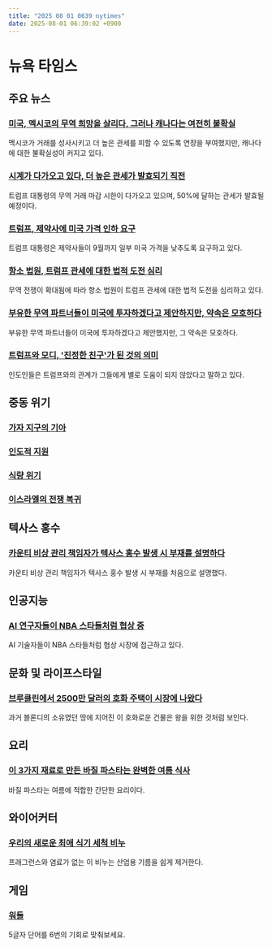 ```yaml
---
title: "2025 08 01 0639 nytimes"
date: 2025-08-01 06:39:02 +0900
---
```


# 뉴욕 타임스
## 주요 뉴스
### [미국, 멕시코의 무역 희망을 살리다, 그러나 캐나다는 여전히 불확실](https://www.nytimes.com/2025/07/31/us/politics/trump-tariffs-mexico-extension.html)
 멕시코가 거래를 성사시키고 더 높은 관세를 피할 수 있도록 연장을 부여했지만, 캐나다에 대한 불확실성이 커지고 있다.
### [시계가 다가오고 있다, 더 높은 관세가 발효되기 직전](https://www.nytimes.com/live/2025/07/31/us/trump-news)
 트럼프 대통령의 무역 거래 마감 시한이 다가오고 있으며, 50%에 달하는 관세가 발효될 예정이다.
### [트럼프, 제약사에 미국 가격 인하 요구](https://www.nytimes.com/2025/07/31/health/drug-prices-trump.html)
 트럼프 대통령은 제약사들이 9월까지 일부 미국 가격을 낮추도록 요구하고 있다.
### [항소 법원, 트럼프 관세에 대한 법적 도전 심리](https://www.nytimes.com/2025/07/31/business/trump-tariffs-lawsuit-court-appeal.html)
 무역 전쟁이 확대됨에 따라 항소 법원이 트럼프 관세에 대한 법적 도전을 심리하고 있다.
### [부유한 무역 파트너들이 미국에 투자하겠다고 제안하지만, 약속은 모호하다](https://www.nytimes.com/2025/07/31/business/trump-japan-south-korea-investment.html)
 부유한 무역 파트너들이 미국에 투자하겠다고 제안했지만, 그 약속은 모호하다.
### [트럼프와 모디, '진정한 친구'가 된 것의 의미](https://www.nytimes.com/2025/07/31/world/asia/modi-trump-india-tariffs.html)
 인도인들은 트럼프와의 관계가 그들에게 별로 도움이 되지 않았다고 말하고 있다.

## 중동 위기
### [가자 지구의 기아](https://www.nytimes.com/2025/07/24/world/middleeast/gaza-starvation.html)
### [인도적 지원](https://www.nytimes.com/2025/07/27/world/middleeast/israel-gaza-aid-hunger.html)
### [식량 위기](https://www.nytimes.com/article/israel-gaza-aid.html)
### [이스라엘의 전쟁 복귀](https://www.nytimes.com/2025/07/28/world/israel-gaza-hamas-all-out-war-failure.html)

## 텍사스 홍수
### [카운티 비상 관리 책임자가 텍사스 홍수 발생 시 부재를 설명하다](https://www.nytimes.com/2025/07/31/us/politics/texas-floods-hearing.html)
 카운티 비상 관리 책임자가 텍사스 홍수 발생 시 부재를 처음으로 설명했다.

## 인공지능
### [AI 연구자들이 NBA 스타들처럼 협상 중](https://www.nytimes.com/2025/07/31/technology/ai-researchers-nba-stars.html)
 AI 기술자들이 NBA 스타들처럼 협상 시장에 접근하고 있다.

## 문화 및 라이프스타일
### [브루클린에서 2500만 달러의 호화 주택이 시장에 나왔다](https://www.nytimes.com/2025/07/29/realestate/marble-gold-house-sale-brooklyn.html)
 과거 블론디의 소유였던 땅에 지어진 이 호화로운 건물은 왕을 위한 것처럼 보인다.

## 요리
### [이 3가지 재료로 만든 바질 파스타는 완벽한 여름 식사](https://cooking.nytimes.com/recipes/1024372-basil-butter-pasta)
 바질 파스타는 여름에 적합한 간단한 요리이다.

## 와이어커터
### [우리의 새로운 최애 식기 세척 비누](https://www.nytimes.com/wirecutter/reviews/best-dish-soap/)
 프래그런스와 염료가 없는 이 비누는 산업용 기름을 쉽게 제거한다.

## 게임
### [워들](https://www.nytimes.com/games/wordle/index.html)
 5글자 단어를 6번의 기회로 맞춰보세요.